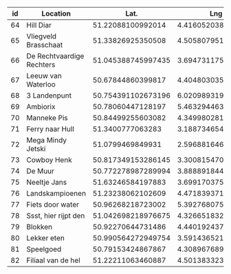 | id | Location     | Lat.    | Lng |
| -- | ------------ | ------- | -------- |
| 64 | Hill Diar | 51.22088100992014 | 4.416052038416922
| 65 | Vliegveld Brasschaat | 51.33826925350508 | 4.505807951586267
| 66 | De Rechtvaardige Rechters | 51.045388745997435 | 3.6947311758060533
| 67 | Leeuw van Waterloo | 50.67844860399817 | 4.404803035318669
| 68 | 3 Landenpunt | 50.754391102673196 | 6.020989319553884
| 69 | Ambiorix | 50.78060447128197 | 5.463294463513008
| 70 | Manneke Pis | 50.84499255603082 | 4.349980281372388
| 71 | Ferry naar Hull | 51.3400777063283 | 3.188734654176406
| 72 | Mega Mindy Jetski | 51.0799469849931 | 2.5968816467213465
| 73 | Cowboy Henk | 50.817349153286145 | 3.3008154702166292
| 74 | De Muur | 50.772278987289994 | 3.8888918448446135
| 75 | Neeltje Jans | 51.63246584197883 | 3.699170375700716
| 76 | Landskampioenen | 51.23238062102609 | 4.47183937101216
| 77 | Fiets door water | 50.96268218723002 | 5.392768075275111
| 78 | Ssst, hier rijpt den | 51.042698218976675 | 4.326651832599036
| 79 | Blokken | 50.92270644731486 | 4.44019243710563
| 80 | Lekker eten | 50.990564272949754 | 3.5914365215406585
| 81 | Speelgoed | 50.79153424867867 | 4.3089676891865665
| 82 | Filiaal van de hel | 51.22211063460887 | 4.501383323735886
